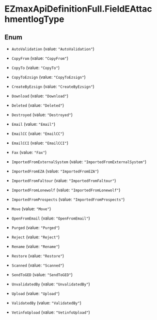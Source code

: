 # EZmaxApiDefinitionFull.FieldEAttachmentlogType

## Enum


* `AutoValidation` (value: `"AutoValidation"`)

* `CopyFrom` (value: `"CopyFrom"`)

* `CopyTo` (value: `"CopyTo"`)

* `CopyToEzsign` (value: `"CopyToEzsign"`)

* `CreateByEzsign` (value: `"CreateByEzsign"`)

* `Download` (value: `"Download"`)

* `Deleted` (value: `"Deleted"`)

* `Destroyed` (value: `"Destroyed"`)

* `Email` (value: `"Email"`)

* `EmailCC` (value: `"EmailCC"`)

* `EmailCCI` (value: `"EmailCCI"`)

* `Fax` (value: `"Fax"`)

* `ImportedFromExternalSystem` (value: `"ImportedFromExternalSystem"`)

* `ImportedFromEZA` (value: `"ImportedFromEZA"`)

* `ImportedFromFaltour` (value: `"ImportedFromFaltour"`)

* `ImportedFromLonewolf` (value: `"ImportedFromLonewolf"`)

* `ImportedFromProspects` (value: `"ImportedFromProspects"`)

* `Move` (value: `"Move"`)

* `OpenFromEmail` (value: `"OpenFromEmail"`)

* `Purged` (value: `"Purged"`)

* `Reject` (value: `"Reject"`)

* `Rename` (value: `"Rename"`)

* `Restore` (value: `"Restore"`)

* `Scanned` (value: `"Scanned"`)

* `SendToGED` (value: `"SendToGED"`)

* `UnvalidatedBy` (value: `"UnvalidatedBy"`)

* `Upload` (value: `"Upload"`)

* `ValidatedBy` (value: `"ValidatedBy"`)

* `VetinfoUpload` (value: `"VetinfoUpload"`)


